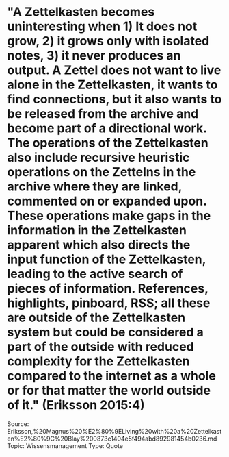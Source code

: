 # "A Zettelkasten becomes uninteresting when 1) It does not grow, 2) it grows only with isolated notes, 3) it never produces an output. A Zettel does not want to live alone in the Zettelkasten, it wants to find connections, but it also wants to be released from the archive and become part of a directional work. The operations of the Zettelkasten also include recursive heuristic operations on the Zettelns in the archive where they are linked, commented on or expanded upon. These operations make gaps in the information in the Zettelkasten apparent which also directs the input function of the Zettelkasten, leading to the active search of pieces of information. References, highlights, pinboard, RSS; all these are outside of the Zettelkasten system but could be considered a part of the outside with reduced complexity for the Zettelkasten compared to the internet as a whole or for that matter the world outside of it." (Eriksson 2015:4)

Source: Eriksson,%20Magnus%20%E2%80%9ELiving%20with%20a%20Zettelkasten%E2%80%9C%20Blay%200873c1404e5f494abd892981454b0236.md
Topic: Wissensmanagement
Type: Quote